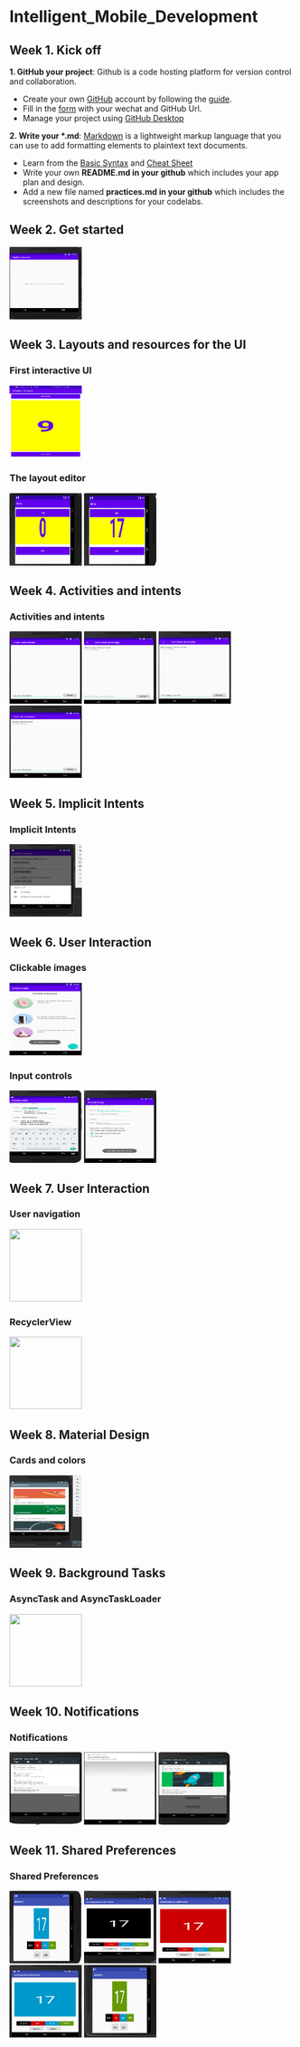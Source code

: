# Intelligent_Mobile_Development
  
  
## Week 1. Kick off

<strong>1. GitHub your project</strong>: Github is a code hosting platform for version control and collaboration.
- Create your own [GitHub](https://github.com/) account by following the [guide](https://guides.github.com/activities/hello-world/).
- Fill in the [form](https://docs.qq.com/sheet/DRmxJek93RFdTSHNX) with your wechat and GitHub Url.
- Manage your project using [GitHub Desktop](https://desktop.github.com/)

<strong>2. Write your *.md</strong>: [Markdown](https://www.markdownguide.org/) is a lightweight markup language that you can use to add formatting elements to plaintext text documents. 
- Learn from the [Basic Syntax](https://www.markdownguide.org/basic-syntax/) and [Cheat Sheet](https://www.markdownguide.org/cheat-sheet/)
- Write your own <strong>README.md in your github</strong> which includes your app plan and design.
- Add a new file named <strong>practices.md in your github</strong> which includes the screenshots and descriptions</strong> for your codelabs.

## Week 2. Get started

<img src="https://github.com/LucasXavery/Intelligent_Mobile_Development/blob/HelloWorld/hello.PNG" style="width:128px;height:128px;">


## Week 3. Layouts and resources for the UI

<h3>First interactive UI</h3>

<img src="https://github.com/LucasXavery/Intelligent_Mobile_Development/blob/HelloToast/hello%20toast.jpg" style="width:128px;height:128px;">

<h3>The layout editor</h3>
<img src="https://github.com/LucasXavery/Intelligent_Mobile_Development/blob/HelloToast/hello%20toast1.jpg" style="width:128px;height:128px;" >

<img src="https://github.com/LucasXavery/Intelligent_Mobile_Development/blob/HelloToast/hello%20toast2.jpg" style="width:128px;height:128px;" >




## Week 4. Activities and intents

<h3>Activities and intents</h3>

<img src="https://github.com/LucasXavery/Intelligent_Mobile_Development/blob/TwoActivities/two.PNG" style="width:128px;height:128px;">

<img src="https://github.com/LucasXavery/Intelligent_Mobile_Development/blob/TwoActivities/two1.PNG" style="width:128px;height:128px;" >

<img src="https://github.com/LucasXavery/Intelligent_Mobile_Development/blob/TwoActivities/two2.PNG" style="width:128px;height:128px;" >

<img src="https://github.com/LucasXavery/Intelligent_Mobile_Development/blob/TwoActivities/two3.PNG" style="width:128px;height:128px;" >


## Week 5. Implicit Intents

<h3>Implicit Intents</h3>

<img src="https://github.com/LucasXavery/Intelligent_Mobile_Development/blob/master/open%20website-implicit.PNG" style="width:128px;height:128px;">


## Week 6. User Interaction

  <h3>Clickable images</h3>
  
  <img src="https://github.com/LucasXavery/Intelligent_Mobile_Development/blob/DroidCafe/droidcafe.PNG" style="width:128px;height:128px;">
  
  <h3>Input controls</h3>
  
  <img src="https://github.com/LucasXavery/Intelligent_Mobile_Development/blob/DroidCafe/droidcafeinput.PNG" style="width:128px;height:128px;">
  
  <img src="https://github.com/LucasXavery/Intelligent_Mobile_Development/blob/DroidCafe/droidcafeinput2.PNG" style="width:128px;height:128px;">


## Week 7. User Interaction

 <h3>User navigation</h3>
 
 <img src="#https://github.com/LucasXavery/Intelligent_Mobile_Development/blob/DroidCafe/droidcafeinput.PNG" style="width:128px;height:128px;">
  
 <h3>RecyclerView</h3>
 
 <img src="#https://github.com/LucasXavery/Intelligent_Mobile_Development/blob/DroidCafe/droidcafeinput2.PNG" style="width:128px;height:128px;">


## Week 8. Material Design

<h3>Cards and colors</h3>

<img src="https://github.com/LucasXavery/Intelligent_Mobile_Development/blob/MaterialMe/materialme.PNG" style="width:128px;height:128px;">


## Week 9. Background Tasks

<h3>AsyncTask and AsyncTaskLoader</h3>

<img src="#https://github.com/LucasXavery/Intelligent_Mobile_Development/blob/DroidCafe/droidcafeinput2.PNG" style="width:128px;height:128px;">

## Week 10. Notifications

<h3>Notifications</h3>

<img src="https://github.com/LucasXavery/Intelligent_Mobile_Development/blob/NotifyMe/notify.PNG" style="width:128px;height:128px;">

<img src="https://github.com/LucasXavery/Intelligent_Mobile_Development/blob/NotifyMe/notify1.png" style="width:128px;height:128px;">

<img src="https://github.com/LucasXavery/Intelligent_Mobile_Development/blob/NotifyMe/notify2.PNG" style="width:128px;height:128px;">


## Week 11. Shared Preferences

<h3>Shared Preferences</h3>

<img src="https://github.com/LucasXavery/Intelligent_Mobile_Development/blob/HelloSharedPrefs/sharedpref1.PNG" style="width:128px;height:128px;">
                                                                                                                                             
<img src="https://github.com/LucasXavery/Intelligent_Mobile_Development/blob/HelloSharedPrefs/sharedpref2.PNG" style="width:128px;height:128px;">
                                                                                                                                             
<img src="https://github.com/LucasXavery/Intelligent_Mobile_Development/blob/HelloSharedPrefs/sharedpref3.PNG" style="width:128px;height:128px;">        
                                                                                                                                             
<img src="https://github.com/LucasXavery/Intelligent_Mobile_Development/blob/HelloSharedPrefs/sharedpref4.PNG" style="width:128px;height:128px;">
                                                                                                                                             
<img src="https://github.com/LucasXavery/Intelligent_Mobile_Development/blob/HelloSharedPrefs/sharedpref5.PNG" style="width:128px;height:128px;">

